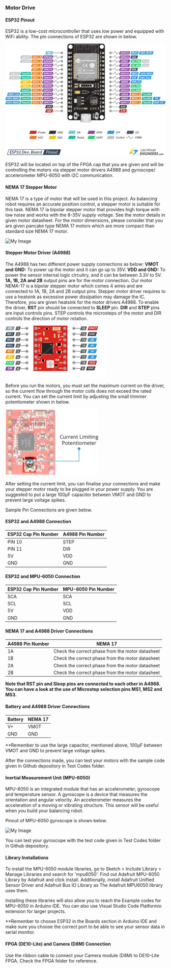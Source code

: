 ### Motor Drive

#### ESP32 Pinout

ESP32 is a low-cost microcontroller that uses low power and equipped with WiFi ability. The pin connections of ESP32 are shown in below. 

![My Image](ESP32-Pinout.png)

ESP32 will be located on top of the FPGA cap that you are given and will be controlling the motors via stepper motor drivers A4988 and gyroscope/ accelerometer MPU-6050 with I2C communication.

#### NEMA 17 Stepper Motor
NEMA 17 is a type of motor that will be used in this project. As balancing robot requires an accurate position control, a stepper motor is suitable for this task. NEMA 17 ia bipolar stepper motor that provides high torque with low noise and works with the 8-35V supply voltage. See the motor details in given motor datasheet. For the motor dimensions, please consider that you are given pancake type NEMA 17 motors which are more compact than standard size NEMA 17 motor.

![My Image](NEMA_17.png)


#### Stepper Motor Driver (A4988)

The A4988 has two different power supply connections as below:
**VMOT and GND:** To power up the motor and it can go up to 35V.
**VDD and GND:** To power the sensor internal logic circuitry, and it can be between 3.3V to 5V.
**1A, 1B, 2A and 2B** output pins are for the motor connection. Our motor NEMA-17 is a bipolar stepper motor which comes 4 wires and are connected to 1A, 1B, 2A and 2B output pins.
Stepper motor driver requires to use a heatsink as excessive power dissipation may damage the IC. Therefore, you are given heatsink for the motor drivers A4988.
To enable the driver, **RST** pin should be connected to **SLEEP** pin.
**DIR** and **STEP** pins are input controls pins. STEP controls the microsteps of the motor and DIR controls the direction of motor rotation.


![My Image](A4988_driver_pinout.png)

Before you run the motors, you must set the maximum current on the driver, so the current flow through the motor coils does not exceed the rated current.
You can set the current limit by adjusting the small trimmer potentiometer shown in below. 

![My Image](A4988-current_limiting_potentiometer.jpg)

After setting the current limit, you can finalise your connections and make your stepper motor ready to be plugged in your power supply. You are suggested to put a large 100μF capacitor between VMOT and GND to prevent large voltage spikes.

Sample Pin Connections are given below.

#### ESP32 and A4988 Connection

| ESP32 Cap Pin Number  | A4988	Pin Number | 
| ------------- | ------------- |
| PIN 10 | STEP  | 
| PIN 11 | DIR  | 
| 5V  | VDD| 
| GND| GND  |

#### ESP32 and MPU-6050 Connection

| ESP32 Cap Pin Number  | MPU-6050 Pin Number | 
| ------------- | ------------- |
| SCA | SCA  | 
| SCL | SCL | 
| 5V  | VDD| 
| GND| GND  |

#### NEMA 17 and A4988 Driver Connections 

| A4988 Pin Number  | NEMA 17 | 
| ------------- | ------------- |
| 1A | Check the correct phase from the motor datasheet | 
| 1B | Check the correct phase from the motor datasheet | 
| 2A  | Check the correct phase from the motor datasheet| 
| 2B| Check the correct phase from the motor datasheet  |

**Note that RST pin and Sleep pins are connected to each other in A4988.**
**You can have a look at the use of Microstep selection pins MS1, MS2 and MS3.**

#### Battery and A4988 Driver Connections

| Battery  | NEMA 17 | 
| ------------- | ------------- |
| V+ | VMOT | 
| GND | GND | 

**Remember to use the large capacitor, mentioned above, 100μF between VMOT and GND to prevent large voltage spikes.

After the connections made, you can test your motors with the sample code given in Github depository in Test Codes folder.

#### Inertial Measurement Unit (MPU-6050)

MPU-6050 is an integrated module that has an accelerometer, gyroscope and temperature sensor. A gyroscope is a device that measures the orientation and angular velocity. An accelerometer measures the acceleration of a moving or vibrating structure. This sensor will be useful when you build your balancing robot.

Pinout of MPU-6050 gyroscope is shown below.

![My Image](MPU6050.png)

You can test your gyroscope with the test code given in Test Codes folder in Github depository.

#### Library Installations
To install the MPU-6050 module libraries, go to Sketch > Include Library > Manage Libraries and search for 'mpu6050'. Find out Adafruit MPU-6050 Library by Adafruit and click install. Additionally, install Adafruit Unified Sensor Driver and Adafruit Bus IO Library as The Adafruit MPU6050 library uses them.

Installing these libraries will also allow you to reach the Example codes for MPU-6050 in Arduino IDE. You can also use Visual Studio Code Platformio extension for larger projects.

**Remember to choose ESP32 in the Boards section in Arduino IDE and make sure you choose the correct port to be able to see your sensor data in serial monitor.


#### FPGA (DE10-Lite) and Camera (D8M) Connection

Use the ribbon cable to connect your Camera module (D8M) to DE10-Lite FPGA. Check the FPGA folder for reference.


